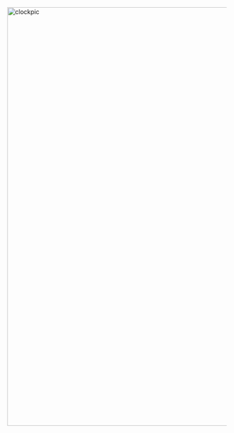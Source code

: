 <img width="959" alt="clockpic" src="https://github.com/sureshnaidu420/Javascript-/assets/42796074/1acf3069-9f04-42ef-be0f-7e97a2c630fb">

